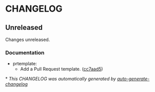 # CHANGELOG

## Unreleased

Changes unreleased.

### Documentation

- prtemplate:
  - Add a Pull Request template. ([cc7aad5](https://github.com/mmattbtw/emoteracer.xyz/commit/cc7aad5fde50819b4f780d7c487f13b9347a0d06))

\* *This CHANGELOG was automatically generated by [auto-generate-changelog](https://github.com/BobAnkh/auto-generate-changelog)*
